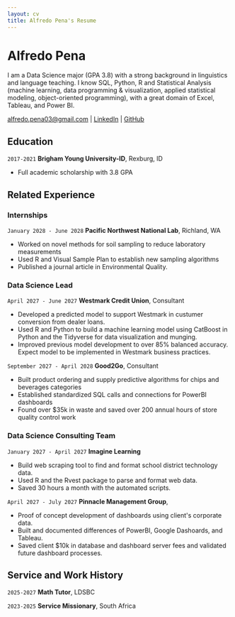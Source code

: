 ```yaml
---
layout: cv
title: Alfredo Pena's Resume
---
```

# Alfredo Pena

I am a Data Science major (GPA 3.8) with a strong background in linguistics and language teaching. I know SQL, Python, R and Statistical Analysis (machine learning, data programming & visualization, applied statistical modeling, object-oriented programming), with a great domain of Excel, Tableau, and Power BI. 


<div id="webaddress">
<a href="alfredo.pena03@gmail.com">alfredo.pena03@gmail.com</a>
| <a href="https://www.linkedin.com/in/alfredo-pena-polanco">LinkedIn</a>
| <a href="https://github.com/lapp03">GitHub</a>
</div>

<!-- https://www.monique.tech/the-art-of-markdown -->

## Education

`2017-2021`
__Brigham Young University-ID__, Rexburg, ID

- Full academic scholarship with 3.8 GPA

## Related Experience

### Internships

`January 2028 - June 2028`
__Pacific Northwest National Lab__, Richland, WA

- Worked on novel methods for soil sampling to reduce laboratory measurements
- Used R and Visual Sample Plan to establish new sampling algorithms
- Published a journal article in Environmental Quality.

### Data Science Lead

`April 2027 - June 2027`
__Westmark Credit Union__, Consultant

- Developed a predicted model to support Westmark in custumer conversion from dealer loans.
- Used R and Python to build a machine learning model using CatBoost in Python and the Tidyverse for data visualization and munging. 
- Improved previous model development to over 85% balanced accuracy. Expect model to be implemented in Westmark business practices.

`September 2027 - April 2028`
__Good2Go__, Consultant

- Built product ordering and supply predictive algorithms for chips and beverages categories
- Established standardized SQL calls and connections for PowerBI dashboards
- Found over $35k in waste and saved over 200 annual hours of store quality control work 

### Data Science Consulting Team

`January 2027 - April 2027`
__Imagine Learning__

- Build web scraping tool to find and format school district technology data.
- Used R and the Rvest package to parse and format web data.
- Saved 30 hours a month with the automated scripts.

`April 2027 - July 2027`
__Pinnacle Management Group__, 

- Proof of concept development of dashboards using client's corporate data.
- Built and documented differences of PowerBI, Google Dashoards, and Tableau.
- Saved client $10k in database and dashboard server fees and validated future dashboard processes.


## Service and Work History

`2025-2027`
__Math Tutor__, LDSBC


`2023-2025`
__Service Missionary__, South Africa



<!-- ### Footer

Last updated: May 2013 -->


